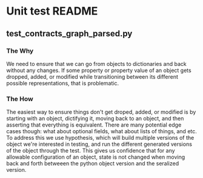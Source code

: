 # Unit test README

## test_contracts_graph_parsed.py

### The Why
We need to ensure that we can go from objects to dictionaries and back without any
changes. If some property or property value of an object gets dropped, added, or modified
while transitioning between its different possible representations, that is problematic.

### The How 
The easiest way to ensure things don't get droped, added, or modified is by starting
with an object, dictifying it, moving back to an object, and then asserting that everything
is equivalent. There are many potential edge cases though: what about optional fields, what
about lists of things, and etc. To address this we use hypothesis, which will build multiple
versions of the object we're interested in testing, and run the different generated versions
of the object through the test. This gives us confidence that for any allowable configuration
of an object, state is not changed when moving back and forth betweeen the python object
version and the seralized version.

